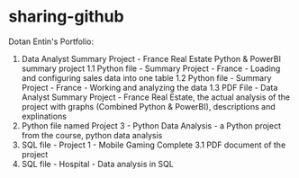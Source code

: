# sharing-github
Dotan Entin's Portfolio:
1. Data Analyst Summary Project - France Real Estate Python & PowerBI summary project
  1.1 Python file - Summary Project - France - Loading and configuring sales data into one table
  1.2 Python file - Summary Project - France - Working and analyzing the data
  1.3 PDF File - Data Analyst Summary Project - France Real Estate, the actual analysis of the project with graphs (Combined Python & PowerBI), descriptions and explinations
2. Python file named Project 3 - Python Data Analysis - a Python project from the course, python data analysis
3. SQL file - Project 1 - Mobile Gaming Complete
  3.1 PDF document of the project
4. SQL file - Hospital - Data analysis in SQL
